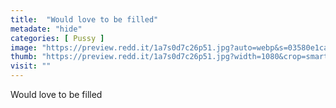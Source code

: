 ```yaml
---
title:  "Would love to be filled"
metadate: "hide"
categories: [ Pussy ]
image: "https://preview.redd.it/1a7s0d7c26p51.jpg?auto=webp&s=03580e1cae1fe71e43e8d76ce10b9ebf864fb227"
thumb: "https://preview.redd.it/1a7s0d7c26p51.jpg?width=1080&crop=smart&auto=webp&s=3327a94b18392d854b74dc2a064336723c0be0f4"
visit: ""
---
```

Would love to be filled
